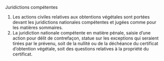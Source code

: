 Juridictions compétentes
1) Les actions civiles relatives aux obtentions végétales sont portées devant les juridictions
nationales compétentes et jugées comme pour les matières sommaires.
2) La juridiction nationale compétente en matière pénale, saisie d’une action pour délit de
contrefaçon, statue sur les exceptions qui seraient tirées par le prévenu, soit de la nullité
ou de la déchéance du certificat d’obtention végétale, soit des questions relatives à la
propriété du certificat.